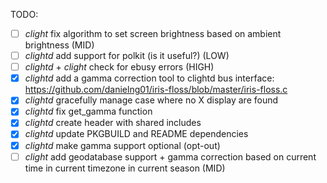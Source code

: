 TODO:  

- [ ] *clight* fix algorithm to set screen brightness based on ambient brightness   (MID)
- [ ] *clightd* add support for polkit (is it useful?) (LOW)
- [ ] *clightd* + *clight* check for ebusy errors (HIGH)
- [x] *clightd* add a gamma correction tool to clightd bus interface: https://github.com/danielng01/iris-floss/blob/master/iris-floss.c
- [x] *clightd* gracefully manage case where no X display are found
- [x] *clightd* fix get_gamma function
- [x] *clightd* create header with shared includes
- [x] *clightd* update PKGBUILD and README dependencies
- [x] *clightd* make gamma support optional (opt-out)
- [ ] *clight* add geodatabase support + gamma correction based on current time in current timezone in current season (MID)
